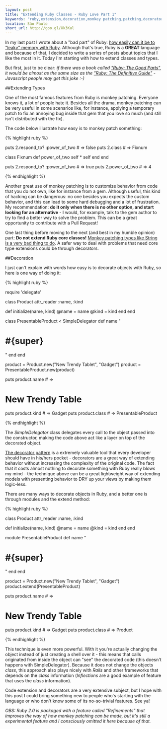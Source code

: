 ```yaml
---
layout: post
title: "Extending Ruby Classes - Ruby Love Part 1"
keywords: "ruby,extension,decoration,monkey patching,patching,decorators,class,classes,ruby love"
location: São Paulo
short_url: http://goo.gl/Xk3Kul
---
```


In my last post I wrote about a "bad part" of Ruby: [how easily can it be to "leaky" memory with Ruby](http://victorarias.com.br/2013/08/13/leaky-ruby.html). Although that's true, Ruby is a **GREAT** language and because of that, I decided to write a series of posts about topics that I like the most in it. Today I'm starting with how to extend classes and types.

<!-- more -->

But first, just to be clear: _if there was a book called ["Ruby: The Good Parts"](http://www.amazon.com/gp/product/0596517742/ref=as_li_ss_tl?ie=UTF8&camp=1789&creative=390957&creativeASIN=0596517742&linkCode=as2&tag=vicarisblo-20), it would be almost as the same size as the ["Ruby: The Definitive Guide"](http://www.amazon.com/gp/product/0596805527/ref=as_li_ss_tl?ie=UTF8&camp=1789&creative=390957&creativeASIN=0596805527&linkCode=as2&tag=vicarisblo-20) - Javascript people may get this joke :-)_

##Extending Types

One of the most famous features from Ruby is monkey patching. Everyone knows it, a lot of people hate it. Besides all the drama, monkey patching can be very useful in some scenarios like, for instance, applying a temporary patch to fix an annoying bug inside that gem that you love so much (and still isn't distributed with the fix). 

The code below illustrate how easy is to monkey patch something:

{% highlight ruby %}

puts 2.respond_to? :power_of_two  # => false
puts 2.class                      # => Fixnum

class Fixnum
  def power_of_two
    self * self
  end
end

puts 2.respond_to? :power_of_two  # => true
puts 2.power_of_two               # => 4

{% endhighlight %}

Another great use of monkey patching is to customize behavior from code that you do not own, like for instance from a gem. Although useful, this kind of hacking can be dangerous: no one besides you expects the custom behavior, and this can lead to some hard debugging and a lot of frustration. My recommendation: **do it only when there is no other option, and start looking for an alternative** - I would, for example, talk to the gem author to try to find a better way to solve the problem. This can be a great opportunity to contribute with a Pull Request!

One last thing before moving to the next (and best in my humble opinion) part: **Do not extend Ruby core classes!** [Monkey patching types like String is a very bad thing to do](http://brainspec.com/blog/2013/08/09/make-love-not-ruby-core-extensions/). A safer way to deal with problems that need core type extensions could be through decorators.

##Decoration

I just can't explain with words how easy is to decorate objects with Ruby, so here is one way of doing it:

{% highlight ruby %}

require 'delegate'

class Product
  attr_reader :name, :kind

  def initialize(name, kind)
    @name = name
    @kind = kind
  end
end

class PresentableProduct < SimpleDelegator
  def name
    "<h1>#{super}</h1>"
  end
end

product = Product.new("New Trendy Tablet", "Gadget")
product = PresentableProduct.new(product)

puts product.name   # => <h1>New Trendy Table</h1>
puts product.kind   # => Gadget
puts product.class  # => PresentableProduct

{% endhighlight %}

The *SimpleDelegator* class delegates every call to the object passed into the constructor, making the code above act like a layer on top of the decorated object.

[The decorator pattern](http://en.wikipedia.org/wiki/Decorator_pattern) is a extremely valuable tool that every developer should have in his/hers pocket - decorators are a great way of extending behavior without increasing the complexity of the original code. The fact that it costs almost nothing to decorate something with Ruby really blows my mind - the technique above can be a great lightweight way of extending models with presenting behavior to DRY up your views by making them logic-less.

There are many ways to decorate objects in Ruby, and a better one is through modules and the extend method:

{% highlight ruby %}

class Product
  attr_reader :name, :kind

  def initialize(name, kind)
    @name = name
    @kind = kind
  end
end

module PresentableProduct
  def name
    "<h1>#{super}</h1>"
  end
end

product = Product.new("New Trendy Tablet", "Gadget")
product.extend(PresentableProduct)

puts product.name   # => <h1>New Trendy Table</h1>
puts product.kind   # => Gadget
puts product.class  # => Product

{% endhighlight %}

This technique is even more powerful. With it you're actually changing the object instead of just creating a shell over it - this means that calls originated from inside the object can "see" the decorated code (this doesn't happens with SimpleDelegator). Because it does not change the objects *class*, this approach also plays nicely with *Rails* and other frameworks that depends on the *class* information (*Inflections* are a good example of feature that uses the *class* information).

Code extension and decorators are a very extensive subject, but I hope with this post I could bring something new to people who's starting with the language or who don't know some of its no-so-trivial features. See ya!

*OBS: Ruby 2.0 is packaged with a feature called "Refinements" that improves the way of how monkey patching can be made, but it's still a experimental feature and I consciously omitted it here because of that.*



